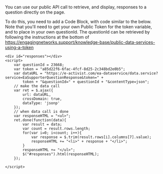 You can use our public API call to retrieve, and display, responses to a question directly on the page. 

To do this, you need to add a Code Block, with code similar to the below. Note that you'll need to get your own Public Token for the token variable, and to place in your own questionId. The questionId can be retrieved by following the instructions at the bottom of https://engagingnetworks.support/knowledge-base/public-data-services-using-a-token

```
<div id="responses"></div>
<script>
    var questionId = 23668;
    var token = "a85d22f6-6fac-4fcf-8d25-2c348bd2e0b5";
    var dataURL = "https://e-activist.com/ea-dataservice/data.service?service=EaSupporterQuestionResponse&token=" + 
        token + "&questionId=" + questionId + "&contentType=json";
    // make the data call
    var ret = $.ajax({
    	url: dataURL,
    	crossDomain: true,
    	dataType: 'jsonp'
	});
	// when data call is done
	var responseHTML = "<ul>";
	ret.done(function(data){
	    var result = data;
	    var count = result.rows.length;
	    for(var i=0; i<count; i++){
	        var response = $.trim(result.rows[i].columns[7].value);
	        responseHTML += "<li>" + response + "</li>";
	    }
	    responseHTML += "</ul>";
	    $("#responses").html(responseHTML);
	});

</script>
```
